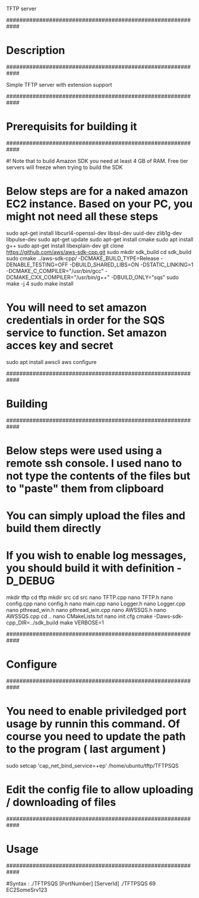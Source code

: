 TFTP server

############################################################
# Description
############################################################

Simple TFTP server with extension support

############################################################
# Prerequisits for building it
############################################################

#! Note that to build Amazon SDK you need at least 4 GB of RAM. Free tier servers will freeze when trying to build the SDK
# Below steps are for a naked amazon EC2 instance. Based on your PC, you might not need all these steps

sudo apt-get install libcurl4-openssl-dev libssl-dev uuid-dev zlib1g-dev libpulse-dev
sudo apt-get update
sudo apt-get install cmake
sudo apt install g++
sudo apt-get install libexplain-dev
git clone https://github.com/aws/aws-sdk-cpp.git
sudo mkdir sdk_build
cd sdk_build
sudo cmake ../aws-sdk-cpp/ -DCMAKE_BUILD_TYPE=Release -DENABLE_TESTING=OFF -DBUILD_SHARED_LIBS=ON -DSTATIC_LINKING=1 -DCMAKE_C_COMPILER="/usr/bin/gcc" -DCMAKE_CXX_COMPILER="/usr/bin/g++" -DBUILD_ONLY="sqs"
sudo make -j 4
sudo make install

# You will need to set amazon credentials in order for the SQS service to function. Set amazon acces key and secret
sudo apt install awscli
aws configure

############################################################
# Building
############################################################

# Below steps were used using a remote ssh console. I used nano to not type the contents of the files but to "paste" them from clipboard
# You can simply upload the files and build them directly
# If you wish to enable log messages, you should build it with definition -D_DEBUG
mkdir tftp
cd tftp
mkdir src
cd src
nano TFTP.cpp
nano TFTP.h
nano config.cpp
nano config.h
nano main.cpp
nano Logger.h
nano Logger.cpp
nano pthread_win.h
nano pthread_win.cpp
nano AWSSQS.h
nano AWSSQS.cpp
cd ..
nano CMakeLists.txt
nano init.cfg
cmake -Daws-sdk-cpp_DIR=../sdk_build
make VERBOSE=1

############################################################
# Configure
############################################################

# You need to enable priviledged port usage by runnin this command. Of course you need to update the path to the program ( last argument )
sudo setcap 'cap_net_bind_service=+ep' /home/ubuntu/tftp/TFTPSQS

# Edit the config file to allow uploading / downloading of files

############################################################
# Usage
############################################################

#Syntax : ./TFTPSQS [PortNumber] [ServerId]
./TFTPSQS 69 EC2SomeSrv123 